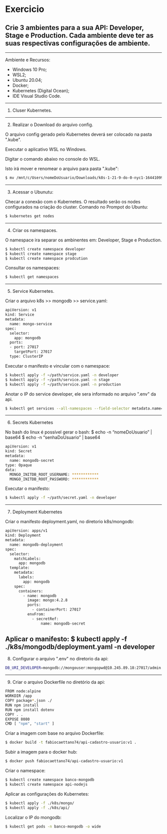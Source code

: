 <h1>Exercicio</h1>

<h2> Crie 3 ambientes para a sua API: Developer, Stage e Production. Cada ambiente deve ter as suas respectivas  configurações de ambiente.</h2>

--- 

Ambiente e Recursos:
* Windows 10 Pro;
* WSL2;
* Ubuntu 20.04;
* Docker;
* Kubernetes (Digital Ocean);
* IDE Visual Studio Code.

---
1. Cluser Kubernetes.


---
2. Realizar o Download do arquivo config.

O arquivo config gerado pelo Kubernetes deverá ser colocado na pasta ".kube".

Executar o aplicativo WSL no Windows.

Digitar o comando abaixo no console do WSL.

Isto irá mover e renomear o arquivo para pasta ".kube":

``` bash
$ mv /mnt/c/Users/nomeDoUsuario/Downloads/k8s-1-21-9-do-0-nyc1-1644109980898-kubeconfig.yaml ~/.kube/config
```
---


3. Acessar o Ubunutu:

Checar a conexão com o Kubernetes.
O resultado serão os nodes configurados na criação do cluster.
Comando no Prompot do Ubuntu:
``` bash
$ kubernetes get nodes
```
---


4. Criar os namespaces.

O namespace ira separar os ambinentes em:  Developer, Stage e Production.
``` bash
$ kubectl create namespace developer
$ kubectl create namespace stage
$ kubectl create namespace prodcution
```

Consultar os namespaces:
``` bash
$ kubectl get namespaces
```
---

5. Service Kubernetes.

Criar o arquivo k8s >> mongodb >> service.yaml:
``` bash
apiVersion: v1
kind: Service
metadata:
  name: mongo-service
spec:
  selector:    
    app: mongodb    
  ports:
  - port: 27017
    targetPort: 27017
  type: ClusterIP
```

Executar o manifesto e vincular com o namespace:

``` bash
$ kubectl apply -f ~/path/service.yaml -n developer
$ kubectl apply -f ~/path/service.yaml -n stage
$ kubectl apply -f ~/path/service.yaml -n production

```

Anotar o IP do service developer, ele sera informado no arquivo ".env" da api.

``` bash
$ kubectl get services --all-namespaces --field-selector metadata.name=mongo-service
```
---


6. Secrets Kubernetes


No bash do linux é possível gerar o bash:
$ echo -n “nomeDoUsuario” | base64
$ echo -n “senhaDoUsuario” | base64


``` bash
apiVersion: v1
kind: Secret
metadata:
  name: mongodb-secret  
type: Opaque
data:
  MONGO_INITDB_ROOT_USERNAME: ************
  MONGO_INITDB_ROOT_PASSWORD: ************
```

Executar o manifesto:

``` bash
$ kubectl apply -f ~/path/secret.yaml -n developer
```
---


7. Deployment Kubernetes

Criar o manifesto deployment.yaml, no diretorio k8s/mongodb:

``` bash
apiVersion: apps/v1
kind: Deployment
metadata:
  name: mongodb-deployment
spec:
  selector:
    matchLabels:
      app: mongodb
  template:
    metadata:
      labels:
        app: mongodb
    spec:
      containers:
        - name: mongodb
          image: mongo:4.2.8
          ports:
            - containerPort: 27017
          envFrom:
            - secretRef:
                name: mongodb-secret
```

Aplicar o manifesto:
$ kubectl apply -f ./k8s/mongodb/deployment.yaml -n developer
---


8. Configurar o arquivo ".env" no diretorio da api:

``` bash
DB_URI_DEVELOPER=mongodb://mongouser:mongopwd@10.245.89.18:27017/admin
```
---

9. Criar o arquivo Dockerfile no diretório da api:

``` bash
FROM node:alpine
WORKDIR /app
COPY package*.json ./
RUN npm install
RUN npm install dotenv
COPY . .
EXPOSE 8080
CMD [ "npm", "start" ]
```

Criar a imagem com base no arquivo Dockerfile:
 ``` bash
 $ docker build -t fabiocaettano74/api-cadastro-usuario:v1 .
 ```

 Subir a imagem para o docker hub:
 ``` bash
$ docker push fabiocaettano74/api-cadastro-usuario:v1
 ```

Criar o namespace:
``` bash
$ kubectl create namespace banco-mongodb
$ kubectl create namespace api-nodejs
```

Aplicar as configurações do Kubernetes:
``` bash
$ kubectl apply -f ./k8s/mongo/
$ kubectl apply -f ./k8s/api/
```

Localizar o IP do mongodb:
``` bash
$ kubectl get pods -n banco-mongodb -o wide
```

